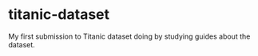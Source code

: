 # titanic-dataset
 My first submission to Titanic dataset doing by studying guides about the dataset.
